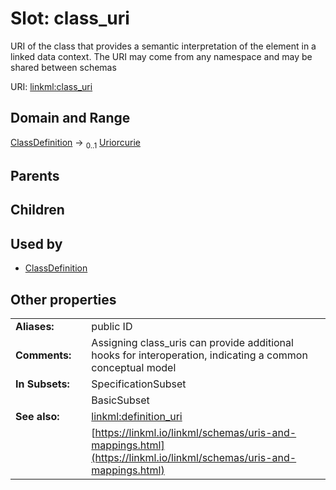 
# Slot: class_uri

URI of the class that provides a semantic interpretation of the element in a linked data context. The URI may come from any namespace and may be shared between schemas

URI: [linkml:class_uri](https://w3id.org/linkml/class_uri)


## Domain and Range

[ClassDefinition](ClassDefinition.md) &#8594;  <sub>0..1</sub> [Uriorcurie](types/Uriorcurie.md)

## Parents


## Children


## Used by

 * [ClassDefinition](ClassDefinition.md)

## Other properties

|  |  |  |
| --- | --- | --- |
| **Aliases:** | | public ID |
| **Comments:** | | Assigning class_uris can provide additional hooks for interoperation, indicating a common conceptual model |
| **In Subsets:** | | SpecificationSubset |
|  | | BasicSubset |
| **See also:** | | [linkml:definition_uri](linkml:definition_uri) |
|  | | [https://linkml.io/linkml/schemas/uris-and-mappings.html](https://linkml.io/linkml/schemas/uris-and-mappings.html) |
